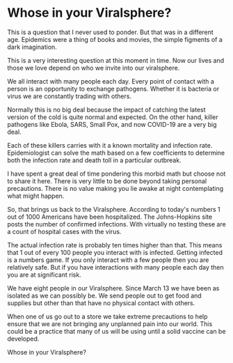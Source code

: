 # Whose in your Viralsphere?

This is a question that I never used to ponder.  But that was in a different age.
Epidemics were a thing of books and movies, the simple figments of a dark imagination.

This is a very interesting question at this moment in time.  Now our lives and those 
we love depend on who we invite into our viralsphere.

We all interact with many people each day.  Every point of contact with a person is an
opportunity to exchange pathogens.  Whether it is bacteria or virus we are constantly
trading with others.

Normally this is no big deal because the impact of catching the latest version of the
cold is quite normal and expected.  On the other hand, killer pathogens like Ebola, SARS,
Small Pox, and now COVID-19 are a very big deal.

Each of these killers carries with it a known mortality and infection rate. Epidemiologist
can solve the math based on a few coefficients to determine both the infection rate and
death toll in a particular outbreak.

I have spent a great deal of time pondering this morbid math but choose not to share it
here.  There is very little to be done beyond taking personal precautions. There is no
value making you lie awake at night contemplating what might happen.

So, that brings us back to the Viralsphere.  According to today's numbers 1 out of 1000 
Americans have been hospitalized.  The Johns-Hopkins site posts the number of confirmed 
infections.  With virtually no testing these are a count of hospital cases with the
virus.

The actual infection rate is probably ten times higher than that. This means that 1 out
of every 100 people you interact with is infected.  Getting infected is a numbers game.
If you only interact with a few people then you are relatively safe. But if you have
interactions with many people each day then you are at significant risk.

We have eight people in our Viralsphere.  Since March 13 we have been as isolated as
we can possibly be.  We send people out to get food and supplies but other than that
have no physical contact with others.

When one of us go out to a store we take extreme precautions to help ensure that we
are not bringing any unplanned pain into our world.  This could be a practice that 
many of us will be using until a solid vaccine can be developed.

Whose in your Viralsphere?


